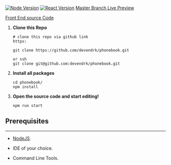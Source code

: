 
[![Node Version](https://img.shields.io/badge/Node-10.16.0-339933.svg?style=flat&logo=Node.js)]()
[![React Version](https://img.shields.io/badge/React-16.9.0-61DAFB.svg?style=flat&logo=React)]()
[Master Branch Live Preview](https://pacific-headland-69089.herokuapp.com/)<br/>


[Front End source Code](https://github.com/devendrk/fullstack-open-2019-mooc/tree/master/part2/phonebook)

1.  **Clone this Repo**

    ```shell
    # clone this repo via github link
    https: 
    
    git clone https://github.com/devendrk/phonebook.git
    
    or ssh
    git clone git@github.com:devendrk/phonebook.git
    ```

2.  **Install all packages** 

    ```shell
    cd phonebook/
    npm install
    ```
3.  **Open the source code and start editing!**

    ```shell
    npm run start
    ```

## Prerequisites

---

- [NodeJS](https://nodejs.org/en/).

- IDE of your choice.
- Command Line Tools.

